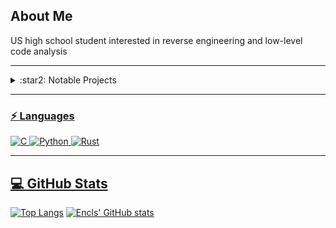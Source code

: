 ## About Me
US high school student interested in reverse engineering and low-level code analysis

<hr>

<details>
<summary>:star2: Notable Projects</summary>

<p align="center"><a href="https://github.com/encls/GD-Editor-Leak"><img src="https://github-readme-stats.vercel.app/api/pin/?username=encls&repo=GD-Editor-Leak" /> </a>
<p align="center"><a href="https://github.com/encls/photon"><img src="https://github-readme-stats.vercel.app/api/pin/?username=encls&repo=photon" /> 
<p align="center"><a href="https://github.com/encls/SystemPolicyInfo"> <img src="https://github-readme-stats.vercel.app/api/pin/?username=encls&repo=SystemPolicyInfo" /> 
<p align="center"><a href="https://github.com/encls/AsIO-Exploit"> <img src="https://github-readme-stats.vercel.app/api/pin/?username=encls&repo=AsIO-Exploit" /> 
<p align="center"><a href="https://github.com/encls/StudentVue-rs"> <img src="https://github-readme-stats.vercel.app/api/pin/?username=encls&repo=StudentVue-rs" /> 
<p align="center"><a href="https://github.com/encls/BadlionLogger"> <img src="https://github-readme-stats.vercel.app/api/pin/?username=encls&repo=BadlionLogger" /> 

</details>

<hr>

### ⚡ Languages
![C](https://img.shields.io/badge/-C-black?style=flat-square&logo=C)
![Python](https://img.shields.io/badge/-Python-black?style=flat-square&logo=Python)
![Rust](https://img.shields.io/badge/-Rust-black?style=flat-square&logo=Rust)

<hr>

## 💻 GitHub Stats
[![Top Langs](https://github-readme-stats.vercel.app/api/top-langs/?username=encls)](https://github.com/anuraghazra/github-readme-stats)
[![Encls' GitHub stats](https://github-readme-stats.vercel.app/api?username=encls)](https://github.com/anuraghazra/github-readme-stats)

